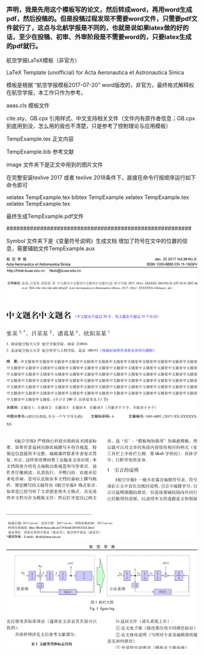 
### 声明，我是先用这个模板写的论文，然后转成word，再用word生成pdf，然后投稿的。但是投稿过程发现不需要word文件，只需要pdf文件就行了，这点与北航学报是不同的，也就是说如果latex做的好的话，至少在投稿、初审、外审阶段是不需要word的，只要latex生成的pdf就行。

航空学报LaTeX模板（非官方）

LaTeX Template (unofficial) for Acta Aeronautica et Astronautica Sinica

模板是根据 “航空学报模板2017-07-20” word版改的，非官方。最终格式解释权在航空学报，本工作只作为参考。

aaas.cls 模板文件

cite.sty、GB.cpx 引用样式、中文支持相关文件（文件内有原作者信息；GB.cpx到底用到没，怎么用的我也不清楚，只是参考了控制理论与应用模板）

TempExample.tex 正文内容

TempExample.bib 参考文献

image 文件夹下是正文中用到的图片文件

在完整安装texlive 2017 或者 texlive 2018条件下，直接在命令行按顺序运行如下命令即可

xelatex TempExample.tex
bibtex TempExample
xelatex TempExample.tex
xelatex TempExample.tex

最终生成TempExample.pdf文件

#######################################################

Symbol 文件夹下是《变量符号说明》生成文档
增加了符号在文中的位置的信息，需要辅助文件TempExample.aux


![shot1](shot1.png)

![shot2](shot2.png)


